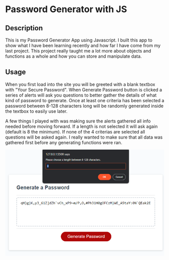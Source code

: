 # Password Generator with JS

## Description

This is my Password Generator App using Javascript. I built this app to show what I have been learning recently and how far I have come from my last project. This project really taught me a lot more about objects and functions as a whole and how you can store and manipulate data. 

## Usage

When you first load into the site you will be greeted with a blank textbox with "Your Secure Password". When Generate Password button is clicked a series of alerts will ask you questions to better gather the details of what kind of password to generate. Once at least one criteria has been selected a password between 8-128 characters long will be randomly generated inside the textbox to easily use later.

A few things I played with was making sure the alerts gathered all info needed before moving forward.
If a length is not selected it will ask again (default is 8 the minimum). 
If none of the 4 criterias are selected all questions will be asked again.
I really wanted to make sure that all data was gathered first before any generating functions were ran.

![alt text](assets/images/GeneratePasswordSS.png)